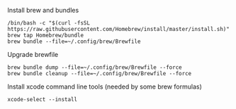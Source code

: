 Install brew and bundles
```
/bin/bash -c "$(curl -fsSL https://raw.githubusercontent.com/Homebrew/install/master/install.sh)"
brew tap Homebrew/bundle
brew bundle --file=~/.config/brew/Brewfile
```

Upgrade brewfile
```
brew bundle dump --file=~/.config/brew/Brewfile --force
brew bundle cleanup --file=~/.config/brew/Brewfile --force
```

Install xcode command line tools (needed by some brew formulas)
```
xcode-select --install
```